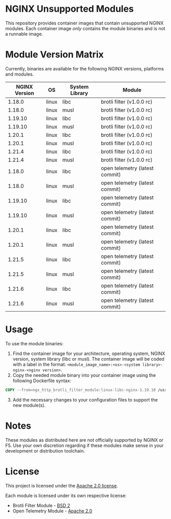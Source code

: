 # NGINX Unsupported Modules

This repository provides container images that contain unsupported NGINX
modules. Each container image *only* contains the module binaries and is not
a runnable image.

# Module Version Matrix

Currently, binaries are available for the following NGINX versions, platforms
and modules.

| NGINX Version | OS    | System Library | Module                         |
|---------------|-------|----------------|--------------------------------|
| 1.18.0        | linux | libc           | brotli filter (v1.0.0 rc)      |
| 1.18.0        | linux | musl           | brotli filter (v1.0.0 rc)      |
| 1.19.10       | linux | libc           | brotli filter (v1.0.0 rc)      |
| 1.19.10       | linux | musl           | brotli filter (v1.0.0 rc)      |
| 1.20.1        | linux | libc           | brotli filter (v1.0.0 rc)      |
| 1.20.1        | linux | musl           | brotli filter (v1.0.0 rc)      |
| 1.21.4        | linux | libc           | brotli filter (v1.0.0 rc)      |
| 1.21.4        | linux | musl           | brotli filter (v1.0.0 rc)      |
| 1.18.0        | linux | libc           | open telemetry (latest commit) |
| 1.18.0        | linux | musl           | open telemetry (latest commit) |
| 1.19.10       | linux | libc           | open telemetry (latest commit) |
| 1.19.10       | linux | musl           | open telemetry (latest commit) |
| 1.20.1        | linux | libc           | open telemetry (latest commit) |
| 1.20.1        | linux | musl           | open telemetry (latest commit) |
| 1.21.5        | linux | libc           | open telemetry (latest commit) |
| 1.21.5        | linux | musl           | open telemetry (latest commit) |
| 1.21.6        | linux | libc           | open telemetry (latest commit) |
| 1.21.6        | linux | musl           | open telemetry (latest commit) |

# Usage

To use the module binaries:

1. Find the container image for your architecture, operating system, 
   NGINX version, system library (libc or musl). The container image will
   be coded with a label in the format: 
   `<module_image_name>:<os>-<system library>-nginx-<nginx version>`.
2. Copy the needed module binary into your container image using the
   following Dockerfile syntax:

```Dockerfile
COPY --from=ngx_http_brotli_filter_module:linux-libc-nginx-1.19.10 /usr/lib/nginx/modules/ngx_http_brotli_static_module.so /usr/lib/nginx/modules/ngx_http_brotli_static_module.so
```

3. Add the necessary changes to your configuration files to support the new
   module(s).

# Notes

These modules as distributed here are not officially supported by NGINX or
F5. Use your own discretion regarding if these modules make sense in your
development or distribution toolchain.

# License

This project is licensed under the [Apache 2.0 license](LICENSE).

Each module is licensed under its own respective license:

 * Brotli Filter Module - [BSD 2](https://github.com/google/ngx_brotli/blob/master/LICENSE)
 * Open Telemetry Module - [Apache 2.0](https://github.com/open-telemetry/opentelemetry-cpp-contrib/blob/main/LICENSE)
